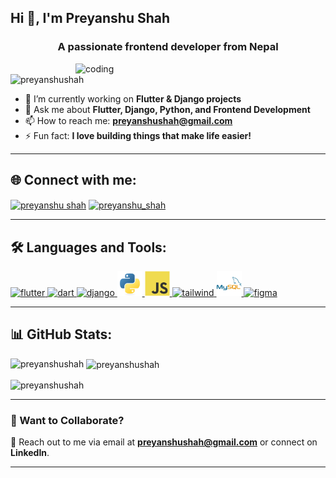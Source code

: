 ## Hi 👋, I'm Preyanshu Shah
<h3 align="center">A passionate frontend developer from Nepal</h3>

<img align="right" alt="coding" width="400" src="https://user-images.githubusercontent.com/55389276/140866485-8fb1c876-9a8f-4d6a-98dc-08c4981eaf70.gif">

<p align="left"> <img src="https://komarev.com/ghpvc/?username=preyanshushah&label=Profile%20views&color=0e75b6&style=flat" alt="preyanshushah" /> </p>

- 🔭 I’m currently working on **Flutter & Django projects**
- 💬 Ask me about **Flutter, Django, Python, and Frontend Development**
- 📫 How to reach me: **preyanshushah@gmail.com**
- ⚡ Fun fact: **I love building things that make life easier!**

---

## 🌐 Connect with me:
<p align="left">
<a href="https://linkedin.com/in/preyanshu-shah" target="_blank"><img align="center" src="https://raw.githubusercontent.com/rahuldkjain/github-profile-readme-generator/master/src/images/icons/Social/linked-in-alt.svg" alt="preyanshu shah" height="30" width="40" /></a>
<a href="https://instagram.com/preyanshu_shah" target="_blank"><img align="center" src="https://raw.githubusercontent.com/rahuldkjain/github-profile-readme-generator/master/src/images/icons/Social/instagram.svg" alt="preyanshu_shah" height="30" width="40" /></a>
</p>

---

## 🛠️ Languages and Tools:
<p align="left"> 
<a href="https://flutter.dev" target="_blank"> <img src="https://www.vectorlogo.zone/logos/flutterio/flutterio-icon.svg" alt="flutter" width="40" height="40"/> </a> 
<a href="https://dart.dev" target="_blank"> <img src="https://www.vectorlogo.zone/logos/dartlang/dartlang-icon.svg" alt="dart" width="40" height="40"/> </a> 
<a href="https://www.djangoproject.com/" target="_blank"> <img src="https://cdn.worldvectorlogo.com/logos/django.svg" alt="django" width="40" height="40"/> </a> 
<a href="https://www.python.org" target="_blank"> <img src="https://raw.githubusercontent.com/devicons/devicon/master/icons/python/python-original.svg" alt="python" width="40" height="40"/> </a>
<a href="https://developer.mozilla.org/en-US/docs/Web/JavaScript" target="_blank"> <img src="https://raw.githubusercontent.com/devicons/devicon/master/icons/javascript/javascript-original.svg" alt="javascript" width="40" height="40"/> </a> 
<a href="https://tailwindcss.com/" target="_blank"> <img src="https://www.vectorlogo.zone/logos/tailwindcss/tailwindcss-icon.svg" alt="tailwind" width="40" height="40"/> </a> 
<a href="https://www.mysql.com/" target="_blank"> <img src="https://raw.githubusercontent.com/devicons/devicon/master/icons/mysql/mysql-original-wordmark.svg" alt="mysql" width="40" height="40"/> </a>
<a href="https://www.figma.com/" target="_blank"> <img src="https://www.vectorlogo.zone/logos/figma/figma-icon.svg" alt="figma" width="40" height="40"/> </a>
</p>

---

## 📊 GitHub Stats:
<p><img align="left" src="https://github-readme-stats.vercel.app/api/top-langs?username=preyanshushah&show_icons=true&locale=en&layout=compact&theme=tokyonight" alt="preyanshushah" /></p>

<p>&nbsp;<img align="center" src="https://github-readme-stats.vercel.app/api?username=preyanshushah&show_icons=true&locale=en&theme=tokyonight" alt="preyanshushah" /></p>

<p><img align="center" src="https://github-readme-streak-stats.herokuapp.com/?user=preyanshushah&theme=tokyonight" alt="preyanshushah" /></p>

---

### 🚀 Want to Collaborate?
📩 Reach out to me via email at **preyanshushah@gmail.com** or connect on **LinkedIn**.

---

